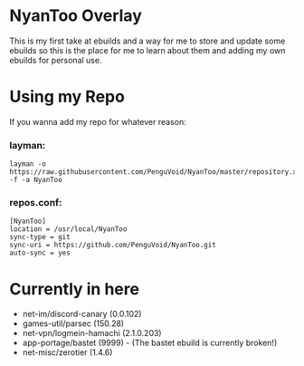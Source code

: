 # NyanToo Overlay

This is my first take at ebuilds and a way for me to store and update some ebuilds so this is the place for me to learn about them and adding my own ebuilds for personal use.

# Using my Repo

If you wanna add my repo for whatever reason:

### layman:
```
layman -o https://raw.githubusercontent.com/PenguVoid/NyanToo/master/repository.xml -f -a NyanToo
```
### repos.conf:
```
[NyanToo]
location = /usr/local/NyanToo
sync-type = git
sync-uri = https://github.com/PenguVoid/NyanToo.git
auto-sync = yes
```
# Currently in here

- net-im/discord-canary (0.0.102)
- games-util/parsec (150.28)
- net-vpn/logmein-hamachi (2.1.0.203)
- app-portage/bastet (9999) - (The bastet ebuild is currently broken!)
- net-misc/zerotier (1.4.6)

